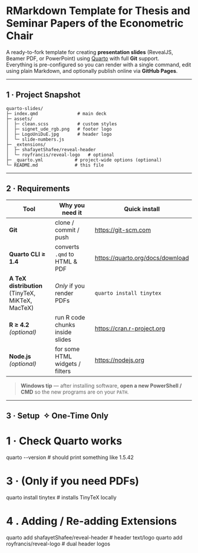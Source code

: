 # RMarkdown Template for Thesis and Seminar Papers of the Econometric Chair

A ready-to-fork template for creating **presentation slides** (RevealJS, Beamer PDF, or PowerPoint) using [Quarto](https://quarto.org) with full **Git** support.  
Everything is pre-configured so you can render with a single command, edit using plain Markdown, and optionally publish online via **GitHub Pages**.


---

## 1 · Project Snapshot

```text
quarto-slides/
├─ index.qmd               # main deck
├─ assets/
│  ├─ clean.scss           # custom styles
│  ├─ signet_ude_rgb.png   # footer logo
│  ├─ LogoUniDuE.jpg       # header logo
│  └─ slide-numbers.js
├─ _extensions/
│  ├─ shafayetShafee/reveal-header
│  └─ royfrancis/reveal-logo   # optional
├─ _quarto.yml            # project-wide options (optional)
└─ README.md              # this file
```

---

## 2 · Requirements

| Tool | Why you need it | Quick install |
|------|-----------------|---------------|
| **Git** | clone / commit / push | <https://git-scm.com> |
| **Quarto CLI ≥ 1.4** | converts `.qmd` to HTML & PDF | <https://quarto.org/docs/download> |
| **A TeX distribution**<br>(TinyTeX, MiKTeX, MacTeX) | *Only* if you render PDFs | `quarto install tinytex` |
| **R ≥ 4.2** *(optional)* | run R code chunks inside slides | <https://cran.r-project.org> |
| **Node.js** *(optional)* | for some HTML widgets / filters | <https://nodejs.org> |

> **Windows tip**&nbsp;— after installing software, **open a new PowerShell / CMD** so the new programs are on your `PATH`.

---

## 3 · Setup&nbsp;&nbsp;✧&nbsp;One-Time Only

# 1 · Check Quarto works
quarto --version   # should print something like 1.5.42

# 3 · (Only if you need PDFs)
quarto install tinytex   # installs TinyTeX locally

# 4 . Adding / Re-adding Extensions
quarto add shafayetShafee/reveal-header     # header text/logo
quarto add royfrancis/reveal-logo           # dual header logos


